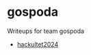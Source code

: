 # gospoda
Writeups for team gospoda

- [hackultet2024](https://github.com/2xfree/gospoda/blob/main/hackultet2024/hackultet2024.md)
